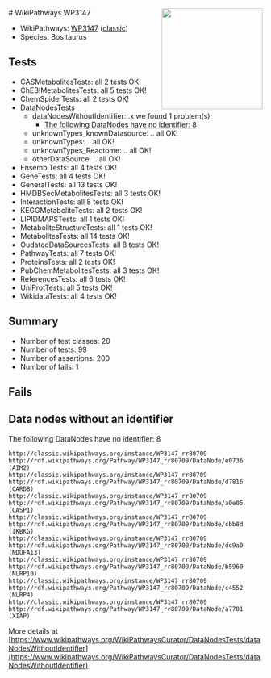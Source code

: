 <img style="float: right; width: 200px" src="https://upload.wikimedia.org/wikipedia/commons/thumb/8/83/Wplogo_with_text_500.png/640px-Wplogo_with_text_500.png" />
# WikiPathways WP3147

* WikiPathways: [WP3147](https://wikipathways.org/pathways/WP3147) ([classic](https://classic.wikipathways.org/instance/WP3147))
* Species: Bos taurus
## Tests
* CASMetabolitesTests: all 2 tests OK!
* ChEBIMetabolitesTests: all 5 tests OK!
* ChemSpiderTests: all 2 tests OK!
* DataNodesTests
    * dataNodesWithoutIdentifier: .x we found 1 problem(s):
        * [The following DataNodes have no identifier: 8](#d2d32fa7)
    * unknownTypes_knownDatasource: .. all OK!
    * unknownTypes: .. all OK!
    * unknownTypes_Reactome: .. all OK!
    * otherDataSource: .. all OK!
* EnsemblTests: all 4 tests OK!
* GeneTests: all 4 tests OK!
* GeneralTests: all 13 tests OK!
* HMDBSecMetabolitesTests: all 3 tests OK!
* InteractionTests: all 8 tests OK!
* KEGGMetaboliteTests: all 2 tests OK!
* LIPIDMAPSTests: all 1 tests OK!
* MetaboliteStructureTests: all 1 tests OK!
* MetabolitesTests: all 14 tests OK!
* OudatedDataSourcesTests: all 8 tests OK!
* PathwayTests: all 7 tests OK!
* ProteinsTests: all 2 tests OK!
* PubChemMetabolitesTests: all 3 tests OK!
* ReferencesTests: all 6 tests OK!
* UniProtTests: all 5 tests OK!
* WikidataTests: all 4 tests OK!


## Summary

* Number of test classes: 20
* Number of tests: 99
* Number of assertions: 200
* Number of fails: 1

## Fails

<a name="d2d32fa7" />

## Data nodes without an identifier

The following DataNodes have no identifier: 8
```
http://classic.wikipathways.org/instance/WP3147_rr80709 http://rdf.wikipathways.org/Pathway/WP3147_rr80709/DataNode/e0736 (AIM2)
http://classic.wikipathways.org/instance/WP3147_rr80709 http://rdf.wikipathways.org/Pathway/WP3147_rr80709/DataNode/d7816 (CARD8)
http://classic.wikipathways.org/instance/WP3147_rr80709 http://rdf.wikipathways.org/Pathway/WP3147_rr80709/DataNode/a0e05 (CASP1)
http://classic.wikipathways.org/instance/WP3147_rr80709 http://rdf.wikipathways.org/Pathway/WP3147_rr80709/DataNode/cbb8d (IKBKG)
http://classic.wikipathways.org/instance/WP3147_rr80709 http://rdf.wikipathways.org/Pathway/WP3147_rr80709/DataNode/dc9a0 (NDUFA13)
http://classic.wikipathways.org/instance/WP3147_rr80709 http://rdf.wikipathways.org/Pathway/WP3147_rr80709/DataNode/b5960 (NLRP10)
http://classic.wikipathways.org/instance/WP3147_rr80709 http://rdf.wikipathways.org/Pathway/WP3147_rr80709/DataNode/c4552 (NLRP4)
http://classic.wikipathways.org/instance/WP3147_rr80709 http://rdf.wikipathways.org/Pathway/WP3147_rr80709/DataNode/a7701 (XIAP)
```

More details at [https://www.wikipathways.org/WikiPathwaysCurator/DataNodesTests/dataNodesWithoutIdentifier](https://www.wikipathways.org/WikiPathwaysCurator/DataNodesTests/dataNodesWithoutIdentifier)

